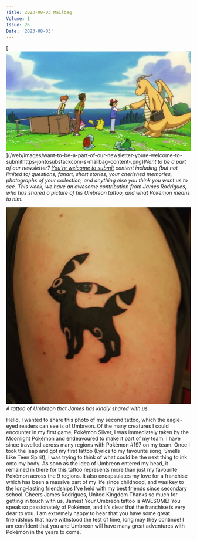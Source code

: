 ```yaml
---
Title: 2023-08-03 Mailbag
Volume: 1
Issue: 26
Date: '2023-08-03'
---
```


[![Want to be a part of our newsletter? [You’re welcome to submit](https://johto.substack.com/s/mailbag) content including (but not limited to) questions, fanart, short stories, your cherished memories, photographs of your collection, and anything else you think you want us to see. This week, we have an awesome contribution from James Rodrigues, who has shared a picture of his Umbreon tattoo, and what Pokémon means to him.](/web/images/want-to-be-a-part-of-our-newsletter-youre-welcome-to-submithttps-johtosubstackcom-s-mailbag-content-.png)](/web/images/want-to-be-a-part-of-our-newsletter-youre-welcome-to-submithttps-johtosubstackcom-s-mailbag-content-.png)*Want to be a part of our newsletter? [You’re welcome to submit](https://johto.substack.com/s/mailbag) content including (but not limited to) questions, fanart, short stories, your cherished memories, photographs of your collection, and anything else you think you want us to see. This week, we have an awesome contribution from James Rodrigues, who has shared a picture of his Umbreon tattoo, and what Pokémon means to him.*


[![A tattoo of Umbreon that James has kindly shared with us](/web/images/a-tattoo-of-umbreon-that-james-has-kindly-shared-with-us.jpeg)](/web/images/a-tattoo-of-umbreon-that-james-has-kindly-shared-with-us.jpeg)*A tattoo of Umbreon that James has kindly shared with us*

Hello, I wanted to share this photo of my second tattoo, which the eagle-eyed readers can see is of Umbreon.
Of the many creatures I could encounter in my first game, Pokémon Silver, I was immediately taken by the Moonlight Pokémon and endeavoured to make it part of my team. I have since travelled across many regions with Pokémon #197 on my team.
Once I took the leap and got my first tattoo (Lyrics to my favourite song, Smells Like Teen Spirit), I was trying to think of what could be the next thing to ink onto my body. As soon as the idea of Umbreon entered my head, it remained in there for this tattoo represents more than just my favourite Pokémon across the 9 regions. It also encapsulates my love for a franchise which has been a massive part of my life since childhood, and was key to the long-lasting friendships I've held with my best friends since secondary school.
Cheers
James Rodrigues, United Kingdom
Thanks so much for getting in touch with us, James! Your Umbreon tattoo is AWESOME! You speak so passionately of Pokémon, and it’s clear that the franchise is very dear to you. I am extremely happy to hear that you have some great friendships that have withstood the test of time, long may they continue! I am confident that you and Umbreon will have many great adventures with Pokémon in the years to come.